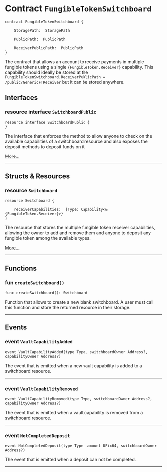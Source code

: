 # Contract `FungibleTokenSwitchboard`

```cadence
contract FungibleTokenSwitchboard {

    StoragePath:  StoragePath

    PublicPath:  PublicPath

    ReceiverPublicPath:  PublicPath
}
```

The contract that allows an account to receive payments in multiple fungible
tokens using a single `{FungibleToken.Receiver}` capability.
This capability should ideally be stored at the
`FungibleTokenSwitchboard.ReceiverPublicPath = /public/GenericFTReceiver`
but it can be stored anywhere.
## Interfaces
    
### resource interface `SwitchboardPublic`

```cadence
resource interface SwitchboardPublic {
}
```
The interface that enforces the method to allow anyone to check on the
available capabilities of a switchboard resource and also exposes the
deposit methods to deposit funds on it.

[More...](FungibleTokenSwitchboard_SwitchboardPublic.md)

---
## Structs & Resources

### resource `Switchboard`

```cadence
resource Switchboard {

    receiverCapabilities:  {Type: Capability<&{FungibleToken.Receiver}>}
}
```
The resource that stores the multiple fungible token receiver
capabilities, allowing the owner to add and remove them and anyone to
deposit any fungible token among the available types.

[More...](FungibleTokenSwitchboard_Switchboard.md)

---
## Functions

### fun `createSwitchboard()`

```cadence
func createSwitchboard(): Switchboard
```
Function that allows to create a new blank switchboard. A user must call
this function and store the returned resource in their storage.

---
## Events

### event `VaultCapabilityAdded`

```cadence
event VaultCapabilityAdded(type Type, switchboardOwner Address?, capabilityOwner Address?)
```
The event that is emitted when a new vault capability is added to a
switchboard resource.

---

### event `VaultCapabilityRemoved`

```cadence
event VaultCapabilityRemoved(type Type, switchboardOwner Address?, capabilityOwner Address?)
```
The event that is emitted when a vault capability is removed from a
switchboard resource.

---

### event `NotCompletedDeposit`

```cadence
event NotCompletedDeposit(type Type, amount UFix64, switchboardOwner Address?)
```
The event that is emitted when a deposit can not be completed.

---

